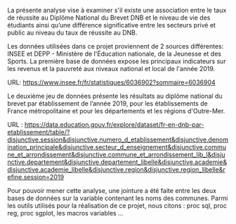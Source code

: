 
La présente analyse vise à examiner s'il existe une association entre le taux de réussite au Diplôme National du Brevet DNB et le niveau de vie des étudiants ainsi qu’une différence significative entre les secteurs privé et public au niveau du taux de réussite au DNB.
  
Les données utilisées dans ce projet proviennent de 2 sources différentes: INSEE et DEPP - Ministère de l'Éducation nationale, de la Jeunesse et des Sports. La première base de données expose les principaux indicateurs sur les revenus et la pauvreté aux niveaux national et local de l'année 2019.

URL:   https://www.insee.fr/fr/statistiques/6036902?sommaire=6036904

Le deuxième jeu de données présente les résultats au diplôme national du brevet par établissement de l’année 2019, pour les établissements de France métropolitaine et pour les départements et les régions d'Outre-Mer.

URL : https://data.education.gouv.fr/explore/dataset/fr-en-dnb-par-etablissement/table/?disjunctive.session&disjunctive.numero_d_etablissement&disjunctive.denomination_principale&disjunctive.secteur_d_enseignement&disjunctive.commune_et_arrondissement&disjunctive.commune_et_arrondissement_lib_l&disjunctive.departement&disjunctive.departement_libelle&disjunctive.academie&disjunctive.academie_libelle&disjunctive.region&disjunctive.region_libelle&refine.session=2019

Pour pouvoir mener cette analyse, une jointure a été faite entre les deux bases de données sur la variable contenant les noms des communes. Parmi les outils utilisés pour la réalisation de ce projet, nous citons : proc sql, proc reg, proc sgplot, les macros variables … 

